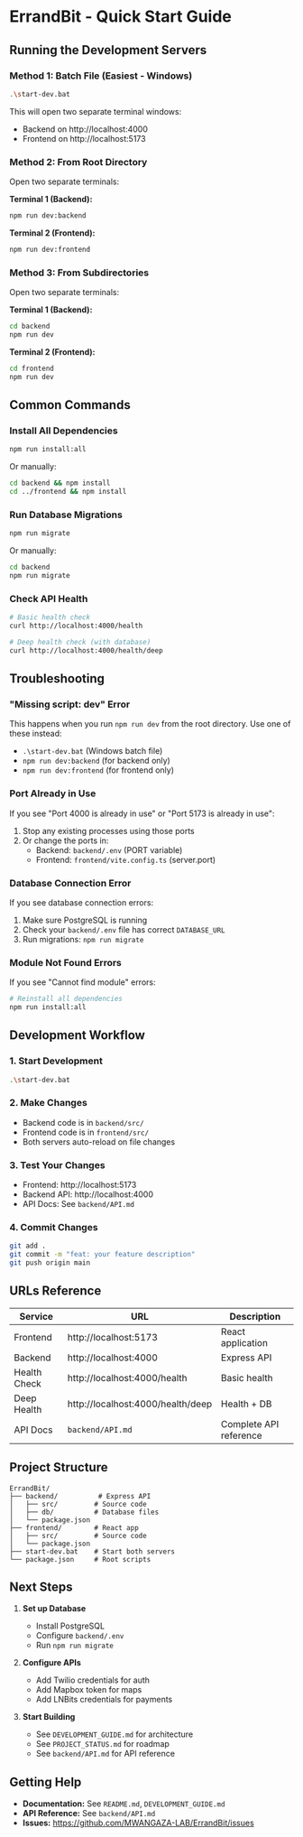 # ErrandBit - Quick Start Guide

## Running the Development Servers

### Method 1: Batch File (Easiest - Windows)
```bash
.\start-dev.bat
```
This will open two separate terminal windows:
- Backend on http://localhost:4000
- Frontend on http://localhost:5173

### Method 2: From Root Directory
Open two separate terminals:

**Terminal 1 (Backend):**
```bash
npm run dev:backend
```

**Terminal 2 (Frontend):**
```bash
npm run dev:frontend
```

### Method 3: From Subdirectories
Open two separate terminals:

**Terminal 1 (Backend):**
```bash
cd backend
npm run dev
```

**Terminal 2 (Frontend):**
```bash
cd frontend
npm run dev
```

## Common Commands

### Install All Dependencies
```bash
npm run install:all
```
Or manually:
```bash
cd backend && npm install
cd ../frontend && npm install
```

### Run Database Migrations
```bash
npm run migrate
```
Or manually:
```bash
cd backend
npm run migrate
```

### Check API Health
```bash
# Basic health check
curl http://localhost:4000/health

# Deep health check (with database)
curl http://localhost:4000/health/deep
```

## Troubleshooting

### "Missing script: dev" Error
This happens when you run `npm run dev` from the root directory. Use one of these instead:
- `.\start-dev.bat` (Windows batch file)
- `npm run dev:backend` (for backend only)
- `npm run dev:frontend` (for frontend only)

### Port Already in Use
If you see "Port 4000 is already in use" or "Port 5173 is already in use":
1. Stop any existing processes using those ports
2. Or change the ports in:
   - Backend: `backend/.env` (PORT variable)
   - Frontend: `frontend/vite.config.ts` (server.port)

### Database Connection Error
If you see database connection errors:
1. Make sure PostgreSQL is running
2. Check your `backend/.env` file has correct `DATABASE_URL`
3. Run migrations: `npm run migrate`

### Module Not Found Errors
If you see "Cannot find module" errors:
```bash
# Reinstall all dependencies
npm run install:all
```

## Development Workflow

### 1. Start Development
```bash
.\start-dev.bat
```

### 2. Make Changes
- Backend code is in `backend/src/`
- Frontend code is in `frontend/src/`
- Both servers auto-reload on file changes

### 3. Test Your Changes
- Frontend: http://localhost:5173
- Backend API: http://localhost:4000
- API Docs: See `backend/API.md`

### 4. Commit Changes
```bash
git add .
git commit -m "feat: your feature description"
git push origin main
```

## URLs Reference

| Service | URL | Description |
|---------|-----|-------------|
| Frontend | http://localhost:5173 | React application |
| Backend | http://localhost:4000 | Express API |
| Health Check | http://localhost:4000/health | Basic health |
| Deep Health | http://localhost:4000/health/deep | Health + DB |
| API Docs | `backend/API.md` | Complete API reference |

## Project Structure

```
ErrandBit/
├── backend/          # Express API
│   ├── src/         # Source code
│   ├── db/          # Database files
│   └── package.json
├── frontend/        # React app
│   ├── src/         # Source code
│   └── package.json
├── start-dev.bat    # Start both servers
└── package.json     # Root scripts
```

## Next Steps

1. **Set up Database**
   - Install PostgreSQL
   - Configure `backend/.env`
   - Run `npm run migrate`

2. **Configure APIs**
   - Add Twilio credentials for auth
   - Add Mapbox token for maps
   - Add LNBits credentials for payments

3. **Start Building**
   - See `DEVELOPMENT_GUIDE.md` for architecture
   - See `PROJECT_STATUS.md` for roadmap
   - See `backend/API.md` for API reference

## Getting Help

- **Documentation:** See `README.md`, `DEVELOPMENT_GUIDE.md`
- **API Reference:** See `backend/API.md`
- **Issues:** https://github.com/MWANGAZA-LAB/ErrandBit/issues
